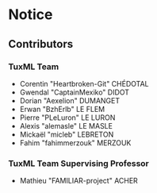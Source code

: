# Notice

## Contributors

### TuxML Team
- Corentin "Heartbroken-Git" CHÉDOTAL
- Gwendal "CaptainMexiko" DIDOT
- Dorian "Aexelion" DUMANGET
- Erwan "BzhErlb" LE FLEM
- Pierre "PLeLuron" LE LURON
- Alexis "alemasle" LE MASLE
- Mickaël "micleb" LEBRETON
- Fahim "fahimmerzouk" MERZOUK

### TuxML Team Supervising Professor
- Mathieu "FAMILIAR-project" ACHER
